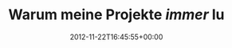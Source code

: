 ---
retweeted: false
source: <a href="http://twitter.com" rel="nofollow">Twitter Web Client</a>
entities:
  user_mentions: []
  urls: []
  symbols: []
  media:
  - expanded_url: https://twitter.com/bascht/status/271655760881131520/photo/1
    indices:
    - '69'
    - '89'
    url: http://t.co/8I2XNDAh
    media_url: http://pbs.twimg.com/media/A8UdeajCIAAwVNA.png
    id_str: '271655760885325824'
    id: '271655760885325824'
    media_url_https: https://pbs.twimg.com/media/A8UdeajCIAAwVNA.png
    sizes:
      small:
        w: '240'
        h: '129'
        resize: fit
      thumb:
        w: '129'
        h: '129'
        resize: crop
      medium:
        w: '240'
        h: '129'
        resize: fit
      large:
        w: '240'
        h: '129'
        resize: fit
    type: photo
    display_url: pic.twitter.com/8I2XNDAh
  hashtags: []
display_text_range:
- '0'
- '89'
favorite_count: '2'
id_str: '271655760881131520'
truncated: false
retweet_count: '1'
id: '271655760881131520'
possibly_sensitive: false
created_at: Thu Nov 22 16:45:55 +0000 2012
favorited: false
full_text: 'Warum meine Projekte *immer* lustiger sein werden als eure Projekte:'
lang: de
extended_entities:
  media:
  - expanded_url: https://twitter.com/bascht/status/271655760881131520/photo/1
    indices:
    - '69'
    - '89'
    url: http://t.co/8I2XNDAh
    media_url: http://pbs.twimg.com/media/A8UdeajCIAAwVNA.png
    id_str: '271655760885325824'
    id: '271655760885325824'
    media_url_https: https://pbs.twimg.com/media/A8UdeajCIAAwVNA.png
    sizes:
      small:
        w: '240'
        h: '129'
        resize: fit
      thumb:
        w: '129'
        h: '129'
        resize: crop
      medium:
        w: '240'
        h: '129'
        resize: fit
      large:
        w: '240'
        h: '129'
        resize: fit
    type: photo
    display_url: pic.twitter.com/8I2XNDAh
tags:
- pesos:twitter
date: '2012-11-22T16:45:55+00:00'
src: https://twitter.com/bascht/status/271655760881131520
original_url: https://twitter.com/bascht/status/271655760881131520
type: twitter_tweet
media_url: https://img.bascht.com/twitter/pbs.twimg.com/media/A8UdeajCIAAwVNA.png
text: 'Warum meine Projekte *immer* lustiger sein werden als eure Projekte:'
title: Warum meine Projekte *immer* lu

---